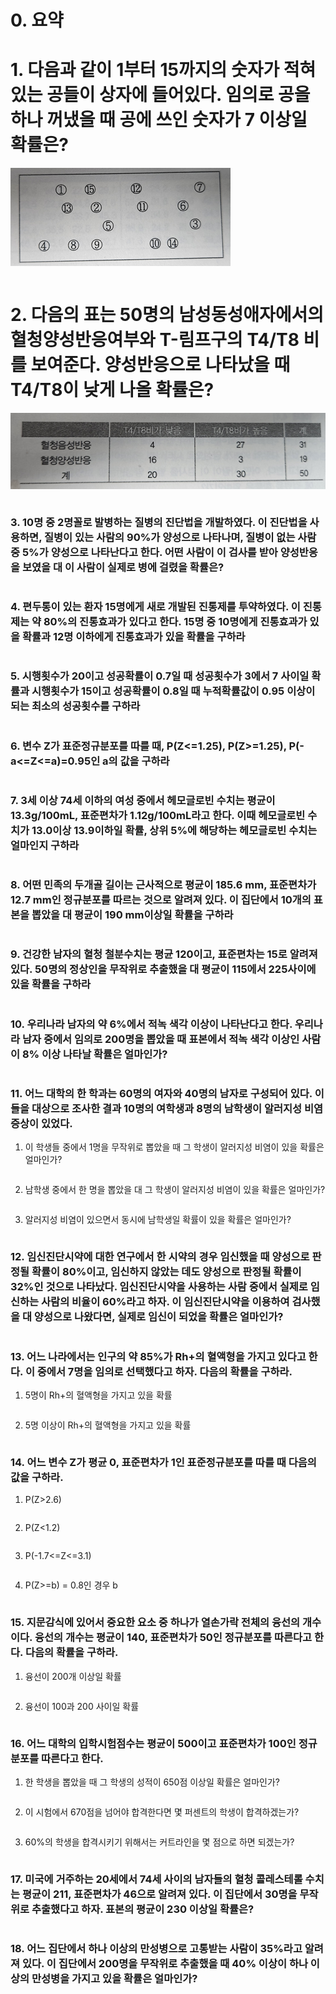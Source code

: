 # 0. 요약



# 1. 다음과 같이 1부터 15까지의 숫자가 적혀있는 공들이 상자에 들어있다. 임의로 공을 하나 꺼냈을 때 공에 쓰인 숫자가 7 이상일 확률은?

![image-20220711113643659](연습문제.assets/image-20220711113643659.png)



```

```



# 2. 다음의 표는 50명의 남성동성애자에서의 혈청양성반응여부와 T-림프구의 T4/T8 비를 보여준다. 양성반응으로 나타났을 때 T4/T8이 낮게 나올 확률은?

![image-20220711113953831](연습문제.assets/image-20220711113953831.png)

```

```



### 3. 10명 중 2명꼴로 발병하는 질병의 진단법을 개발하였다. 이 진단법을 사용하면, 질병이 있는 사람의 90%가 양성으로 나타나며, 질병이 없는 사람 중 5%가 양성으로 나타난다고 한다. 어떤 사람이 이 검사를 받아 양성반응을 보였을 대 이 사람이 실제로 병에 걸렸을 확률은?

```
```



### 4. 편두통이 있는 환자 15명에게 새로 개발된 진통제를 투약하였다. 이 진통제는 약 80%의 진통효과가 있다고 한다. 15명 중 10명에게 진통효과가 있을 확률과 12명 이하에게 진통효과가 있을 확률을 구하라

```
```



### 5. 시행횟수가 20이고 성공확률이 0.7일 때 성공횟수가 3에서 7 사이일 확률과 시행횟수가 15이고 성공확률이 0.8일 때 누적확률값이 0.95 이상이 되는 최소의 성공횟수를 구하라

```
```



### 6. 변수 Z가 표준정규분포를 따를 때, P(Z<=1.25), P(Z>=1.25), P(-a<=Z<=a)=0.95인 a의 값을 구하라

```
```



### 7. 3세 이상 74세 이하의 여성 중에서 헤모글로빈 수치는 평균이 13.3g/100mL, 표준편차가 1.12g/100mL라고 한다. 이때 헤모글로빈 수치가 13.0이상 13.9이하일 확률, 상위 5%에 해당하는 헤모글로빈 수치는 얼마인지 구하라

```
```



### 8. 어떤 민족의 두개골 길이는 근사적으로 평균이 185.6 mm, 표준편차가 12.7 mm인 정규분포를 따르는 것으로 알려져 있다. 이 집단에서 10개의 표본을 뽑았을 대 평균이 190 mm이상일 확률을 구하라

```
```



### 9. 건강한 남자의 혈청 철분수치는 평균 120이고, 표준편차는 15로 알려져 있다. 50명의 정상인을 무작위로 추출했을 대 평균이 115에서 225사이에 있을 확률을 구하라

```
```



### 10. 우리나라 남자의 약 6%에서 적녹 색각 이상이 나타난다고 한다. 우리나라 남자 중에서 임의로 200명을 뽑았을 때 표본에서 적녹 색각 이상인 사람이 8% 이상 나타날 확률은 얼마인가?

```
```



### 11. 어느 대학의 한 학과는 60명의 여자와 40명의 남자로 구성되어 있다. 이들을 대상으로 조사한 결과 10명의 여학생과 8명의 남학생이 알러지성 비염 증상이 있었다.

1. 이 학생들 중에서 1명을 무작위로 뽑았을 때 그 학생이 알러지성 비염이 있을 확률은 얼마인가?

   ```
   
   ```

2. 남학생 중에서 한 명을 뽑았을 대 그 학생이 알러지성 비염이 있을 확률은 얼마인가?

   ```
   ```

3. 알러지성 비염이 있으면서 동시에 남학생일 확률이 있을 확률은 얼마인가?

   ```
   ```



### 12. 임신진단시약에 대한 연구에서 한 시약의 경우 임신했을 때 양성으로 판정될 확률이 80%이고, 임신하지 않았는 데도 양성으로 판정될 확률이 32%인 것으로 나타났다. 임신진단시약을 사용하는 사람 중에서 실제로 임신하는 사람의 비율이 60%라고 하자. 이 임신진단시약을 이용하여 검사했을 대 양성으로 나왔다면, 실제로 임신이 되었을 확률은 얼마인가?

```
```



### 13. 어느 나라에서는 인구의 약 85%가 Rh+의 혈액형을 가지고 있다고 한다. 이 중에서 7명을 임의로 선택했다고 하자. 다음의 확률을 구하라.

1. 5명이 Rh+의 혈액형을 가지고 있을 확률

   ```
   ```

2. 5명 이상이 Rh+의 혈액형을 가지고 있을 확률

   ```
   ```



### 14. 어느 변수 Z가 평균 0, 표준편차가 1인 표준정규분포를 따를 때 다음의 값을 구하라.

1. P(Z>2.6)

   ```
   ```

2. P(Z<1.2)

   ```
   ```

3. P(-1.7<=Z<=3.1)

   ```
   ```

4. P(Z>=b) = 0.8인 경우 b

   ```
   
   ```



### 15. 지문감식에 있어서 중요한 요소 중 하나가 열손가락 전체의 융선의 개수이다. 융선의 개수는 평균이 140, 표준편차가 50인 정규분포를 따른다고 한다. 다음의 확률을 구하라.

1. 융선이 200개 이상일 확률

   ```
   ```

2. 융선이 100과 200 사이일 확률

   ```
   ```



### 16. 어느 대학의 입학시험점수는 평균이 500이고 표준편차가 100인 정규분포를 따른다고 한다.

1. 한 학생을 뽑았을 때 그 학생의 성적이 650점 이상일 확률은 얼마인가?

   ```
   ```

2. 이 시험에서 670점을 넘어야 합격한다면 몇 퍼센트의 학생이 합격하겠는가?

   ```
   ```

3. 60%의 학생을 합격시키기 위해서는 커트라인을 몇 점으로 하면 되겠는가?

   ```
   ```



### 17. 미국에 거주하는 20세에서 74세 사이의 남자들의 혈청 콜레스테롤 수치는 평균이 211, 표준편차가 46으로 알려져 있다. 이 집단에서 30명을 무작위로 추출했다고 하자. 표본의 평균이 230 이상일 확률은?

```
```



### 18. 어느 집단에서 하나 이상의 만성병으로 고통받는 사람이 35%라고 알려져 있다. 이 집단에서 200명을 무작위로 추출했을 때 40% 이상이 하나 이상의 만성병을 가지고 있을 확률은 얼마인가?

```
```

